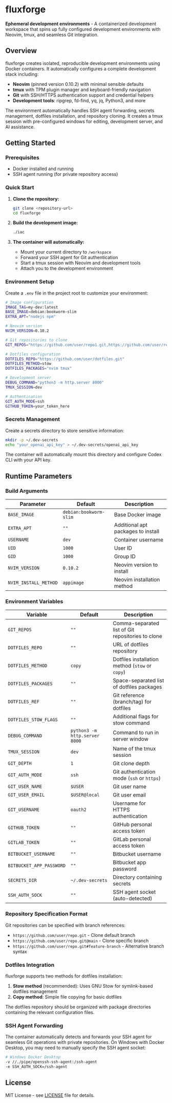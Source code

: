 # fluxforge

**Ephemeral development environments** - A containerized development workspace that spins up fully configured development environments with Neovim, tmux, and seamless Git integration.

## Overview

fluxforge creates isolated, reproducible development environments using Docker containers. It automatically configures a complete development stack including:

- **Neovim** (pinned version 0.10.2) with minimal sensible defaults
- **tmux** with TPM plugin manager and keyboard-friendly navigation
- **Git** with SSH/HTTPS authentication support and credential helpers
- **Development tools**: ripgrep, fd-find, yq, jq, Python3, and more

The environment automatically handles SSH agent forwarding, secrets management, dotfiles installation, and repository cloning. It creates a tmux session with pre-configured windows for editing, development server, and AI assistance.

## Getting Started

### Prerequisites

- Docker installed and running
- SSH agent running (for private repository access)

### Quick Start

1. **Clone the repository:**
   ```bash
   git clone <repository-url>
   cd fluxforge
   ```

2. **Build the development image:**
   ```bash
   ./iac
   ```

3. **The container will automatically:**
   - Mount your current directory to `/workspace`
   - Forward your SSH agent for Git authentication
   - Start a tmux session with Neovim and development tools
   - Attach you to the development environment

### Environment Setup

Create a `.env` file in the project root to customize your environment:

```bash
# Image configuration
IMAGE_TAG=my-dev:latest
BASE_IMAGE=debian:bookworm-slim
EXTRA_APT="nodejs npm"

# Neovim version
NVIM_VERSION=0.10.2

# Git repositories to clone
GIT_REPOS="https://github.com/user/repo1.git,https://github.com/user/repo2.git@main"

# Dotfiles configuration
DOTFILES_REPO="https://github.com/user/dotfiles.git"
DOTFILES_METHOD=stow
DOTFILES_PACKAGES="nvim tmux"

# Development server
DEBUG_COMMAND="python3 -m http.server 8000"
TMUX_SESSION=dev

# Authentication
GIT_AUTH_MODE=ssh
GITHUB_TOKEN=your_token_here
```

### Secrets Management

Create a secrets directory to store sensitive information:

```bash
mkdir -p ~/.dev-secrets
echo "your_openai_api_key" > ~/.dev-secrets/openai_api_key
```

The container will automatically mount this directory and configure Codex CLI with your API key.

## Runtime Parameters

### Build Arguments

| Parameter | Default | Description |
|-----------|---------|-------------|
| `BASE_IMAGE` | `debian:bookworm-slim` | Base Docker image |
| `EXTRA_APT` | `""` | Additional apt packages to install |
| `USERNAME` | `dev` | Container username |
| `UID` | `1000` | User ID |
| `GID` | `1000` | Group ID |
| `NVIM_VERSION` | `0.10.2` | Neovim version to install |
| `NVIM_INSTALL_METHOD` | `appimage` | Neovim installation method |

### Environment Variables

| Variable | Default | Description |
|----------|---------|-------------|
| `GIT_REPOS` | `""` | Comma-separated list of Git repositories to clone |
| `DOTFILES_REPO` | `""` | URL of dotfiles repository |
| `DOTFILES_METHOD` | `copy` | Dotfiles installation method (`stow` or `copy`) |
| `DOTFILES_PACKAGES` | `""` | Space-separated list of dotfiles packages |
| `DOTFILES_REF` | `""` | Git reference (branch/tag) for dotfiles |
| `DOTFILES_STOW_FLAGS` | `""` | Additional flags for stow command |
| `DEBUG_COMMAND` | `python3 -m http.server 8000` | Command to run in server window |
| `TMUX_SESSION` | `dev` | Name of the tmux session |
| `GIT_DEPTH` | `1` | Git clone depth |
| `GIT_AUTH_MODE` | `ssh` | Git authentication mode (`ssh` or `https`) |
| `GIT_USER_NAME` | `$USER` | Git user name |
| `GIT_USER_EMAIL` | `$USER@local` | Git user email |
| `GIT_USERNAME` | `oauth2` | Username for HTTPS authentication |
| `GITHUB_TOKEN` | `""` | GitHub personal access token |
| `GITLAB_TOKEN` | `""` | GitLab personal access token |
| `BITBUCKET_USERNAME` | `""` | Bitbucket username |
| `BITBUCKET_APP_PASSWORD` | `""` | Bitbucket app password |
| `SECRETS_DIR` | `~/.dev-secrets` | Directory containing secrets |
| `SSH_AUTH_SOCK` | `""` | SSH agent socket (auto-detected) |

### Repository Specification Format

Git repositories can be specified with branch references:

- `https://github.com/user/repo.git` - Clone default branch
- `https://github.com/user/repo.git@main` - Clone specific branch
- `https://github.com/user/repo.git#feature-branch` - Alternative branch syntax

### Dotfiles Integration

fluxforge supports two methods for dotfiles installation:

1. **Stow method** (recommended): Uses GNU Stow for symlink-based dotfiles management
2. **Copy method**: Simple file copying for basic dotfiles

The dotfiles repository should be organized with package directories containing the relevant configuration files.

### SSH Agent Forwarding

The container automatically detects and forwards your SSH agent for seamless Git operations with private repositories. On Windows with Docker Desktop, you may need to manually specify the SSH agent socket:

```bash
# Windows Docker Desktop
-v //./pipe/openssh-ssh-agent:/ssh-agent
-e SSH_AUTH_SOCK=/ssh-agent
```

## License

MIT License - see [LICENSE](LICENSE) file for details.
